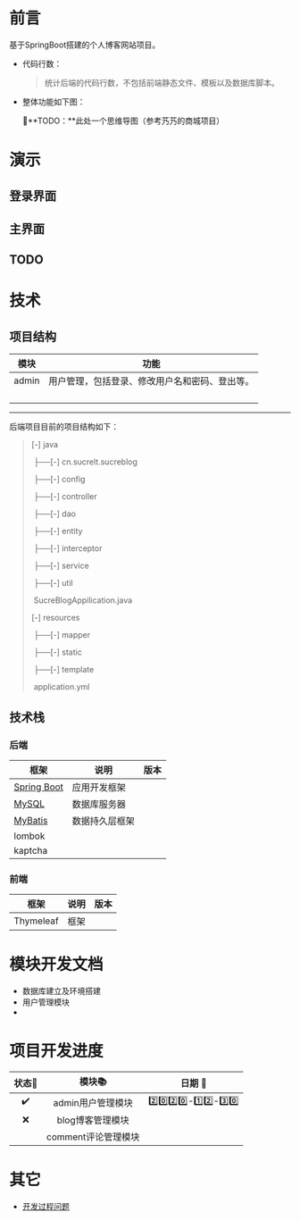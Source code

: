 # 前言

基于SpringBoot搭建的个人博客网站项目。

+ 代码行数：

  > 统计后端的代码行数，不包括前端静态文件、模板以及数据库脚本。

+ 整体功能如下图：

  :scroll:**TODO：**此处一个思维导图（参考艿艿的商城项目）





# 演示

## 登录界面

## 主界面

## TODO





# 技术



## 项目结构

| 模块  |                      功能                      |
| :---: | :--------------------------------------------: |
| admin | 用户管理，包括登录、修改用户名和密码、登出等。 |
|       |                                                |
|       |                                                |
|       |                                                |
|       |                                                |

------

后端项目目前的项目结构如下：

> [-] java
>
> ​	├──[-] cn.sucrelt.sucreblog
>
> ​		├──[-] config
>
> ​		├──[-] controller
>
> ​		├──[-] dao
>
> ​		├──[-] entity
>
> ​		├──[-] interceptor
>
> ​		├──[-] service
>
> ​		├──[-] util
>
> ​		SucreBlogAppilication.java
>
> [-] resources
>
> ​    ├──[-] mapper
>
> ​	├──[-] static
>
> ​	├──[-] template
>
> ​	application.yml



## 技术栈

### 后端

| 框架                                                      | 说明           | 版本 |
| --------------------------------------------------------- | -------------- | ---- |
| [Spring Boot](https://spring.io/projects/spring-boot)     | 应用开发框架   |      |
| [MySQL](https://www.mysql.com/cn/)                        | 数据库服务器   |      |
| [MyBatis](http://www.mybatis.org/mybatis-3/zh/index.html) | 数据持久层框架 |      |
| lombok                                                    |                |      |
| kaptcha                                                   |                |      |

### 前端

| 框架      | 说明 | 版本 |
| --------- | ---- | ---- |
| Thymeleaf | 框架 |      |



# 模块开发文档

+ 数据库建立及环境搭建
+ 用户管理模块
+ 



# 项目开发进度

|    状态:hammer:    |     模块:books:     |                 日期 :calendar:                 |
| :----------------: | :-----------------: | :---------------------------------------------: |
| :heavy_check_mark: |  admin用户管理模块  | :two::zero::two::zero:-:one::two:-:three::zero: |
|        :x:         |  blog博客管理模块   |                                                 |
|                    | comment评论管理模块 |                                                 |



# 其它

+ [开发过程问题](https://github.com/tangtangsama/SucreBlog)
